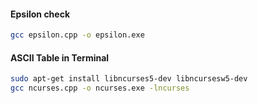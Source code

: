 
#### Epsilon check
```bash
gcc epsilon.cpp -o epsilon.exe
```

#### ASCII Table in Terminal
```bash
sudo apt-get install libncurses5-dev libncursesw5-dev
gcc ncurses.cpp -o ncurses.exe -lncurses
```
